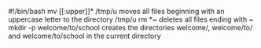 #!/bin/bash
mv [[:upper]]* /tmp/u moves all files beginning with an uppercase letter to the directory /tmp/u
rm *~ deletes all files ending with ~
mkdir -p welcome/to/school creates the directories welcome/, welcome/to/ and welcome/to/school in the current directory
